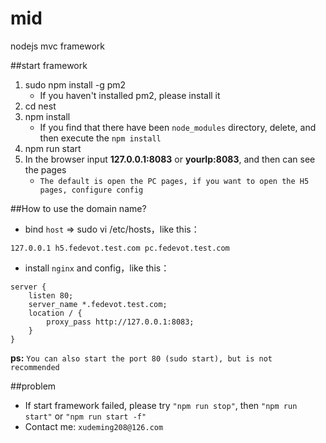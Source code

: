 # mid
nodejs mvc framework

##start framework
1. sudo npm install -g pm2 
    * If you haven't installed pm2, please install it
2. cd nest
3. npm install
    * If you find that there have been `node_modules` directory, delete, and then execute the `npm install`
4. npm run start
5. In the browser input **127.0.0.1:8083** or **yourIp:8083**, and then can see the pages
    * `The default is open the PC pages, if you want to open the H5 pages, configure config`

##How to use the domain name?
* bind `host` => sudo vi /etc/hosts，like this：

```
127.0.0.1 h5.fedevot.test.com pc.fedevot.test.com
```
* install `nginx` and config，like this：

```
server {
    listen 80;
    server_name *.fedevot.test.com;
    location / {
        proxy_pass http://127.0.0.1:8083;
    }
}
```

**ps:**
`You can also start the port 80 (sudo start), but is not recommended`

##problem
* If start framework failed, please try `"npm run stop"`, then `"npm run start"` or `"npm run start -f"`
* Contact me: `xudeming208@126.com`
